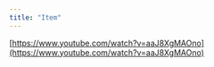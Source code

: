 ```yaml
---
title: "Item"
---
```


[https://www.youtube.com/watch?v=aaJ8XgMAOno](https://www.youtube.com/watch?v=aaJ8XgMAOno)

